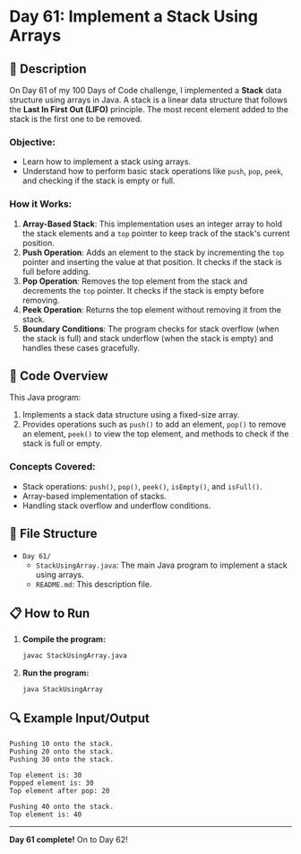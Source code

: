 # Day 61: Implement a Stack Using Arrays

## 📝 Description

On Day 61 of my 100 Days of Code challenge, I implemented a **Stack** data structure using arrays in Java. A stack is a linear data structure that follows the **Last In First Out (LIFO)** principle. The most recent element added to the stack is the first one to be removed.

### **Objective:**
- Learn how to implement a stack using arrays.
- Understand how to perform basic stack operations like `push`, `pop`, `peek`, and checking if the stack is empty or full.

### How it Works:

1. **Array-Based Stack**: This implementation uses an integer array to hold the stack elements and a `top` pointer to keep track of the stack's current position.
2. **Push Operation**: Adds an element to the stack by incrementing the `top` pointer and inserting the value at that position. It checks if the stack is full before adding.
3. **Pop Operation**: Removes the top element from the stack and decrements the `top` pointer. It checks if the stack is empty before removing.
4. **Peek Operation**: Returns the top element without removing it from the stack.
5. **Boundary Conditions**: The program checks for stack overflow (when the stack is full) and stack underflow (when the stack is empty) and handles these cases gracefully.

## 🚀 Code Overview

This Java program:
1. Implements a stack data structure using a fixed-size array.
2. Provides operations such as `push()` to add an element, `pop()` to remove an element, `peek()` to view the top element, and methods to check if the stack is full or empty.

### **Concepts Covered:**
- Stack operations: `push()`, `pop()`, `peek()`, `isEmpty()`, and `isFull()`.
- Array-based implementation of stacks.
- Handling stack overflow and underflow conditions.

## 📂 File Structure
- `Day 61/`
  - `StackUsingArray.java`: The main Java program to implement a stack using arrays.
  - `README.md`: This description file.

## 📋 How to Run
1. **Compile the program:**
   ```bash
   javac StackUsingArray.java
   ```
2. **Run the program:**
   ```bash
   java StackUsingArray
   ```

## 🔍 Example Input/Output

```plaintext
Pushing 10 onto the stack.
Pushing 20 onto the stack.
Pushing 30 onto the stack.

Top element is: 30
Popped element is: 30
Top element after pop: 20

Pushing 40 onto the stack.
Top element is: 40
```

---

**Day 61 complete!** On to Day 62!
